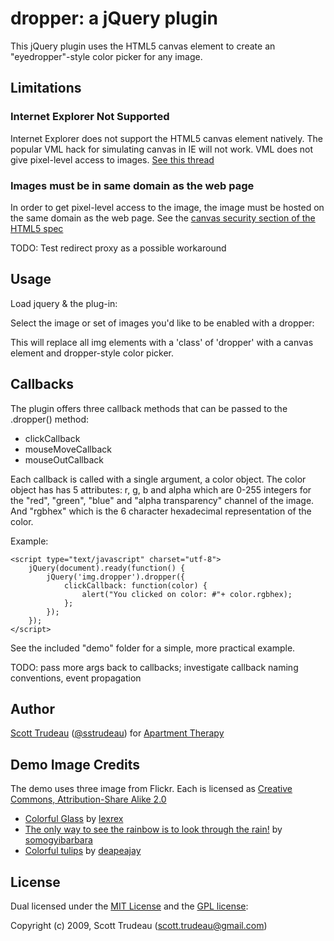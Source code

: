 # dropper: a jQuery plugin

This jQuery plugin uses the HTML5 canvas element to create an "eyedropper"-style color picker for any image.

## Limitations

### Internet Explorer Not Supported

Internet Explorer does not support the HTML5 canvas element natively.  The popular VML hack for simulating canvas in IE will not work.  VML does not give pixel-level access to images.  [See this thread](http://groups.google.com/group/google-excanvas/browse_thread/thread/7d35fa72dbe1487b)

### Images must be in same domain as the web page

In order to get pixel-level access to the image, the image must be hosted on the same domain as the web page. See the [canvas security section of the HTML5 spec](http://dev.w3.org/html5/spec/Overview.html#security-with-canvas-elements)

TODO: Test redirect proxy as a possible workaround

## Usage

Load jquery & the plug-in:
    <script type="text/javascript" src="http://ajax.googleapis.com/ajax/libs/jquery/1.3.2/jquery.min.js"></script>
    <script src="jquery.dropper.js" type="text/javascript"></script>

Select the image or set of images you'd like to be enabled with a dropper:
		<script type="text/javascript" charset="utf-8">
    	jQuery(document).ready(function() {
    		jQuery('img.dropper').dropper();
    	});			
		</script>

This will replace all img elements with a 'class' of 'dropper' with a canvas element and dropper-style color picker.

## Callbacks

The plugin offers three callback methods that can be passed to the .dropper() method:

* clickCallback
* mouseMoveCallback
* mouseOutCallback

Each callback is called with a single argument, a color object.  The color object has has 5 attributes: r, g, b and alpha which are 0-255 integers for the "red", "green", "blue" and "alpha transparency" channel of the image. And "rgbhex" which is the 6 character hexadecimal representation of the color.

Example:

    <script type="text/javascript" charset="utf-8">
    	jQuery(document).ready(function() {
    		jQuery('img.dropper').dropper({
    			clickCallback: function(color) {
    				alert("You clicked on color: #"+ color.rgbhex);
    			};
    		});
    	});			
    </script>

See the included "demo" folder for a simple, more practical example.

TODO: pass more args back to callbacks; investigate callback naming conventions, event propagation

## Author

[Scott Trudeau](http://sstrudeau.com) ([@sstrudeau](http://twitter.com/sstrudeau)) for [Apartment Therapy](http://www.apartmenttherapy.com)

## Demo Image Credits

The demo uses three image from Flickr.  Each is licensed as [Creative Commons, Attribution-Share Alike 2.0](http://creativecommons.org/licenses/by-sa/2.0/deed.en)

* [Colorful Glass](http://www.flickr.com/photos/lexrex/447627949/) by [lexrex](http://www.flickr.com/photos/lexrex)
* [The only way to see the rainbow is to look through the rain!](http://www.flickr.com/photos/somogyibarbara/3229357802/) by [somogyibarbara](http://www.flickr.com/photos/somogyibarbara/)
* [Colorful tulips](http://www.flickr.com/photos/deapeajay/2399982682/) by [deapeajay](http://www.flickr.com/photos/deapeajay/)

## License

Dual licensed under the [MIT License](http://www.opensource.org/licenses/mit-license.php) and the [GPL license](http://www.gnu.org/licenses/gpl.html):

Copyright (c) 2009, Scott Trudeau (scott.trudeau@gmail.com)
